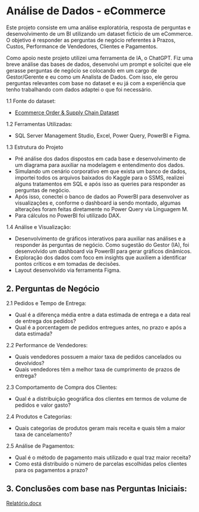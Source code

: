 # Análise de Dados - eCommerce
Este projeto consiste em uma análise exploratória, resposta de perguntas e desenvolvimento de um BI utilizando um dataset fictício de um eCommerce. O objetivo é responder as perguntas de negócio referentes à Prazos, Custos, Performance de Vendedores, Clientes e Pagamentos.

Como apoio neste projeto utilizei uma ferramenta de IA, o ChatGPT. Fiz uma breve análise das bases de dados, desenvolvi um prompt e solicitei que ele gerasse perguntas de negócio se colocando em um cargo de Gestor/Gerente e eu como um Analista de Dados. Com isso, ele gerou perguntas relevantes com base no dataset e eu já com a experiência que tenho trabalhando com dados adaptei o que foi necessário.

1.1 Fonte do dataset:
* [Ecommerce Order & Supply Chain Dataset](https://www.kaggle.com/datasets/bytadit/ecommerce-order-dataset)

1.2 Ferramentas Utilizadas:
* SQL Server Management Studio, Excel, Power Query, PowerBI e Figma.

1.3 Estrutura do Projeto
* Pré análise dos dados dispostos em cada base e desenvolvimento de um diagrama para auxiliar na modelagem e entendimento dos dados.
* Simulando um cenário corporativo em que exista um banco de dados, importei todos os arquivos baixados do Kaggle para o SSMS, realizei alguns tratamentos em SQL e após isso as queries para responder as perguntas de negócio.
* Após isso, conectei o banco de dados ao PowerBI para desenvolver as visualizações e, conforme o dashboard ia sendo montado, algumas alterações foram feitas diretamente no Power Query via Linguagem M.
* Para cálculos no PowerBI foi utilizado DAX.

1.4 Análise e Visualização:
* Desenvolvimento de gráficos interativos para auxiliar nas análises e a responder às perguntas de negócio. Como sugestão do Gestor (IA), foi desenvolvido um dashboard via PowerBI para gerar gráficos dinâmicos.
* Exploração dos dados com foco em insights que auxiliem a identificar pontos críticos e em tomadas de decisões.
* Layout desenvolvido via ferramenta Figma.

## 2. Perguntas de Negócio

2.1 Pedidos e Tempo de Entrega:
* Qual é a diferença média entre a data estimada de entrega e a data real de entrega dos pedidos?
* Qual é a porcentagem de pedidos entregues antes, no prazo e após a data estimada?

2.2 Performance de Vendedores:
* Quais vendedores possuem a maior taxa de pedidos cancelados ou devolvidos?
* Quais vendedores têm a melhor taxa de cumprimento de prazos de entrega?

2.3 Comportamento de Compra dos Clientes:
* Qual é a distribuição geográfica dos clientes em termos de volume de pedidos e valor gasto?
  
2.4 Produtos e Categorias:
* Quais categorias de produtos geram mais receita e quais têm a maior taxa de cancelamento?

2.5 Análise de Pagamentos:
* Qual é o método de pagamento mais utilizado e qual traz maior receita?
* Como está distribuído o número de parcelas escolhidas pelos clientes para os pagamentos a prazo?

## 3. Conclusões com base nas Perguntas Iniciais:

[Relatório.docx](https://github.com/user-attachments/files/16790020/Relatorio.docx)

